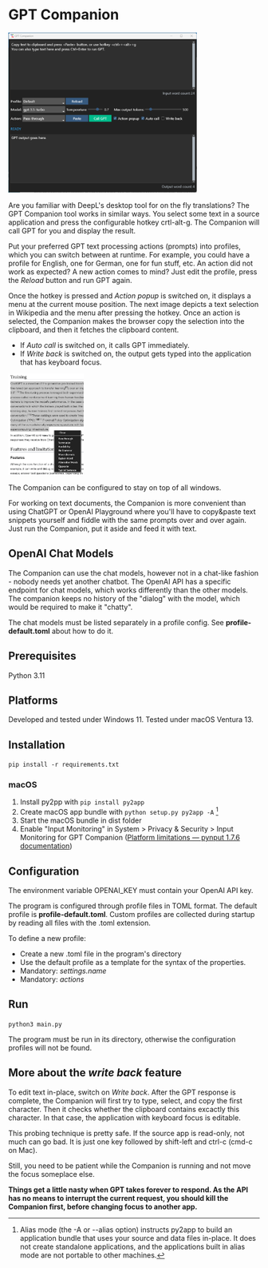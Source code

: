 # GPT Companion

<img alt="Companion App" src="doc/app.png" width="75%" height="75%"/>

Are you familiar with DeepL's desktop tool for on the fly translations?
The GPT Companion tool works in similar ways. You select some text in a source
application and press the configurable hotkey crtl-alt-g. The Companion will
call GPT for you and display the result.

Put your preferred GPT text processing actions (prompts) into profiles, which you can switch between at runtime.
For example, you could have a profile for English, one for German, one for fun stuff, etc.
An action did not work as expected? A new action comes to mind? Just edit the profile, press the _Reload_ button and run GPT again.

Once the hotkey is pressed and *Action popup* is switched on, it displays a menu at the
current mouse position. The next image depicts a text selection in Wikipedia and
the menu after pressing the hotkey. Once an action is selected, the Companion makes the browser copy the selection
into the clipboard, and then it fetches the clipboard content. 
- If *Auto call* is switched on, it calls GPT immediately.
- If *Write back* is switched on, the output gets typed into the application that has keyboard focus.

<img alt="action popup" src="doc/popup.png" width="30%" height="30%"/>

The Companion can be configured to stay on top of all windows.

For working on text documents, the Companion is more convenient than using ChatGPT or OpenAI Playground
where you'll have to copy&paste text snippets yourself and fiddle with the
same prompts over and over again. Just run the Companion, put it aside and feed it with text.

## OpenAI Chat Models

The Companion can use the chat models, however not in a chat-like fashion -  nobody needs yet another chatbot. 
The OpenAI API has a specific endpoint for chat models, which works differently than the other models.
The companion keeps no history of the "dialog" with the model, which would be required to make it "chatty".

The chat models must be listed separately in a profile config. See __profile-default.toml__ about how to do it.

## Prerequisites

Python 3.11

## Platforms

Developed and tested under Windows 11. Tested under macOS Ventura 13.

## Installation

`pip install -r requirements.txt`

### macOS

1. Install py2pp with `pip install py2app`
2. Create macOS app bundle with `python setup.py py2app -A` [^1]
3. Start the macOS bundle in dist folder
4. Enable "Input Monitoring" in System > Privacy & Security > Input Monitoring for GPT Companion ([Platform limitations — pynput 1.7.6 documentation](https://pynput.readthedocs.io/en/latest/limitations.html))

[^1]: Alias mode (the -A or --alias option) instructs py2app to build an application bundle that uses your source and data files in-place. It does not create standalone applications, and the applications built in alias mode are not portable to other machines.

## Configuration

The environment variable OPENAI_KEY must contain your OpenAI API key.

The program is configured through profile files in TOML format. The default profile is **profile-default.toml**.
Custom profiles are collected during startup by reading all files with the .toml extension.

To define a new profile:

* Create a new .toml file in the program's directory
* Use the default profile as a template for the syntax of the properties.
* Mandatory: *settings.name*
* Mandatory: *actions*

## Run

`python3 main.py`

The program must be run in its directory, otherwise the configuration profiles will not be found.

## More about the *write back* feature 
To edit text in-place, switch on *Write back*. After the GPT response is complete, the Companion will first
try to type, select, and copy the first character. Then it checks whether the clipboard contains excactly this
character. In that case, the application with keyboard focus is editable.

This probing technique is pretty safe. If the source app is read-only, not much can go bad. It is just one key followed
by shift-left and ctrl-c (cmd-c on Mac). 

Still, you need to be patient while the Companion is running and not move the focus someplace else.

**Things get a little nasty when GPT takes forever to respond. As the API has no means to interrupt the current request,
you should kill the Companion first, before changing focus to another app.**